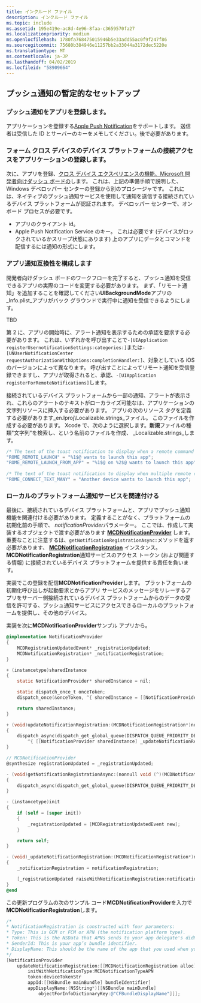 ```yaml
---
title: インクルード ファイル
description: インクルード ファイル
ms.topic: include
ms.assetid: 195e419e-ac8d-4e96-8faa-c3659570fa27
ms.localizationpriority: medium
ms.openlocfilehash: 1780fa768475015946b5e33add55ac0f9f247f86
ms.sourcegitcommit: 75680b384946e11257bb2a33044a3172dec5220e
ms.translationtype: MT
ms.contentlocale: ja-JP
ms.lasthandoff: 04/02/2019
ms.locfileid: "58909664"
---
```

## <a name="preliminary-setup-for-push-notifications"></a>プッシュ通知の暫定的なセットアップ

### <a name="register-your-app-for-push-notifications"></a>プッシュ通知をアプリを登録します。

アプリケーションを登録する[Apple Push Notification](https://developer.apple.com/notifications/)をサポートします。 送信者は受信した ID とサーバーのキーをメモしてください。後で必要があります。 

### <a name="register-your-app-form-cross-device-connected-devices-platform-access"></a>フォーム クロス デバイスのデバイス プラットフォームの接続アクセスをアプリケーションの登録します。

次に、アプリを登録、[クロス デバイス エクスペリエンスの機能、Microsoft 開発者向けダッシュ ボードの](https://developer.microsoft.com/dashboard/crossplatform/web)します。 これは、上記の準備手順で説明した、Windows デベロッパー センターの登録から別のプロシージャです。 これには、ネイティブのプッシュ通知サービスを使用して通知を送信する接続されているデバイス プラットフォームが認証されます。 デベロッパー センターで、オンボード プロセスが必要です。
* アプリのクライアント id。
* Apple Push Notification Service のキー。 これは必要です (デバイスがロックされているかスリープ状態にあります) 上のアプリにデータとコマンドを配信するには通知の形式にします。 

### <a name="configure-your-app-to-be-notification-compatible"></a>アプリ通知互換性を構成します

開発者向けダッシュ ボードのワークフローを完了すると、プッシュ通知を受信できるアプリの実際のコードを変更する必要があります。 まず、「リモート通知」を追加することを確認してください**UIBackgroundMode**アプリの_Info.plist_アプリがバック グラウンドで実行中に通知を受信できるようにします。 

TBD

第 2 に、アプリの開始時に、アラート通知を表示するための承認を要求する必要があります。 これは、いずれかを呼び出すことで`-[UIApplication registerUsernotificationSettings:categories:]`または`-[UNUserNotificationCenter requestAuthorizationWithOptions:completionHandler:]`、対象としている iOS のバージョンによって異なります。 呼び出すことによってリモート通知を受信登録できますし、アプリが取得されると、承認、`-[UIApplication registerForRemoteNotifications]`します。 

接続されているデバイス プラットフォームから一部の通知、アラートが表示され、これらのアラートのテキストがローカライズ可能なは、アプリケーションの文字列リソースに挿入する必要があります。 アプリの次のリソース タグを定義する必要があります_en.lproj\Localizable.strings_ファイル。 このファイルを作成する必要があります。 Xcode で、次のように選択します。**新規**ファイルの種類"文字列"を検索し、という名前のファイルを作成、 _Localizable.strings_します。

```ObjectiveC
/* The text of the toast notification to display when a remote command is received */ 
"ROME_REMOTE_LAUNCH" = "%1$@ wants to launch this app"; 
"ROME_REMOTE_LAUNCH_FROM_APP" = "%1$@ on %2$@ wants to launch this app"; 
 
/* The text of the toast notification to display when multiple remote commands are received simultaneously */ 
"ROME_CONNECT_TEXT_MANY" = "Another device wants to launch this app"; 
```

### <a name="associate-the-notification-service-with-the-local-platform"></a>ローカルのプラットフォーム通知サービスを関連付ける

最後に、接続されているデバイス プラットフォームと、アプリでプッシュ通知機能を関連付ける必要があります。 定義することがなく、プラットフォームの初期化前の手順で、 *notificationProvider*パラメーター。 ここでは、作成して実装するオブジェクトで渡す必要があります **[MCDNotificationProvider](../../objectivec-api/core/MCDNotificationProvider.md)** します。 重要なことに注意するは、`getNotificationRegistrationAsync:`メソッドを返す必要があります、 **[MCDNotificationRegistration](../../objectivec-api/core/MCDNotificationRegistration.md)** インスタンス。 **MCDNotificationRegistration**通知サービスのアクセス トークン (および関連する情報) に接続されているデバイス プラットフォームを提供する責任を負います。

実装でこの登録を配信**MCDNotificationProvider**します。 プラットフォームの初期化呼び出しが起動要求とからアプリ サービスのメッセージをリレーするアプリをサーバー側接続されているデバイス プラットフォームからのデータの受信を許可する、プッシュ通知サービスにアクセスできるローカルのプラットフォームを提供し、その他のデバイス。 

実装を次に**MCDNotificationProvider**サンプル アプリから。

```ObjectiveC
@implementation NotificationProvider
{
    MCDRegistrationUpdatedEvent* _registrationUpdated;
    MCDNotificationRegistration* _notificationRegistration;
}

+ (instancetype)sharedInstance
{
    static NotificationProvider* sharedInstance = nil;

    static dispatch_once_t onceToken;
    dispatch_once(&onceToken, ^{ sharedInstance = [[NotificationProvider alloc] init]; });

    return sharedInstance;
}

+ (void)updateNotificationRegistration:(MCDNotificationRegistration*)notificationRegistration
{
    dispatch_async(dispatch_get_global_queue(DISPATCH_QUEUE_PRIORITY_DEFAULT, 0),
        ^{ [[NotificationProvider sharedInstance] _updateNotificationRegistration:notificationRegistration]; });
}

// MCDNotificationProvider
@synthesize registrationUpdated = _registrationUpdated;

- (void)getNotificationRegistrationAsync:(nonnull void (^)(MCDNotificationRegistration* _Nullable, NSError* _Nullable))completionBlock
{
    dispatch_async(dispatch_get_global_queue(DISPATCH_QUEUE_PRIORITY_DEFAULT, 0), ^{ completionBlock(_notificationRegistration, nil); });
}

- (instancetype)init
{
    if (self = [super init])
    {
        _registrationUpdated = [MCDRegistrationUpdatedEvent new];
    }

    return self;
}

- (void)_updateNotificationRegistration:(MCDNotificationRegistration*)notificationRegistration
{
    _notificationRegistration = notificationRegistration;

    [_registrationUpdated raiseWithNotificationRegistration:notificationRegistration];
}
@end
```

この更新プログラムの次のサンプル コード**MCDNotificationProvider**を入力で**MCDNotificationRegistration**します。

```ObjectiveC
/*
* NotificationRegistration is constructed with four parameters:
* Type: This is GCM or FCM or APN (the notification platform type).
* Token: This is the NSData that APNs sends to your app delegate's didRegisterForRemoteNotificationsWithDeviceToken: method. You must convert the NSData into a string by hex-encoding it.
* SenderId: This is your app’s bundle identifier. 
* DisplayName: This should be the name of the app that you used when you registered it on the Microsoft dev portal. 
*/
[NotificationProvider
    updateNotificationRegistration:[[MCDNotificationRegistration alloc]
        initWithNotificationType:MCDNotificationTypeAPN
        token:deviceTokenStr
        appId:[[NSBundle mainBundle] bundleIdentifier]
        appDisplayName:(NSString*)[[NSBundle mainBundle]
            objectForInfoDictionaryKey:@"CFBundleDisplayName"]]];
```
